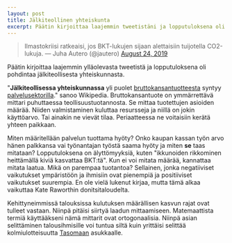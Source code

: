 ```yaml
---
layout: post
title: Jälkiteollinen yhteiskunta
excerpt: Päätin kirjoittaa laajemmin tweetistäni ja lopputuloksena oli pohdintaa jälkiteollisesta yhteiskunnasta.
---
```


> Ilmastokriisi ratkeaisi, jos BKT-lukujen sijaan alettaisiin tuijotella CO2-lukuja.
> &mdash; Juha Autero (@jautero) [August 24, 2019](https://twitter.com/jautero/status/1165199280551944199?ref_src=twsrc%5Etfw)

Päätin kirjoittaa laajemmin ylläolevasta tweetistä ja lopputuloksena oli pohdintaa jälkiteollisesta yhteiskunnasta. 

"**Jälkiteollisessa yhteiskunnassa** yli puolet [bruttokansantuotteesta](https://fi.wikipedia.org/wiki/Bruttokansantuote) syntyy [palvelusektorilla](https://fi.wikipedia.org/wiki/Palvelusektori)." sanoo Wikipedia. Bruttokansantuote on ymmärrettävä mittari puhuttaessa teollisuustuotannosta. Se mittaa tuotettujen asioiden määrää. Niiden valmistaminen kuluttaa resursseja ja niillä on jokin käyttöarvo. Tai ainakin ne vievät tilaa. Periaatteessa ne voitaisiin kerätä yhteen paikkaan. 

Miten määritellään palvelun tuottama hyöty? Onko kaupan kassan työn arvo hänen palkkansa vai työnantajan työstä saama hyöty ja miten **se** taas mitataan? Lopputuloksena on älyttömyyksiä, kuten "ikkunoiden rikkominen heittämällä kiviä kasvattaa BKT:tä". Kun ei voi mitata määrää, kannattaa mitata laatua. Mikä on parempaa tuotantoa? Sellainen, jonka negatiiviset vaikutukset ympäristöön ja ihmisiin ovat pienempiä ja positiiviset vaikutukset suurempia. En ole vielä lukenut kirjaa, mutta tämä alkaa vaikuttaa Kate Raworthin donitsitaloudelta.

Kehittyneimmissä talouksissa kulutuksen määrällisen kasvun rajat ovat tulleet vastaan. Niinpä pitäisi siirtyä laadun mittaamiseen. Matemaattista termiä käyttääkseni nämä mittarit ovat ortogonaalisia. Niinpä asian selittäminen talousihmisille voi tuntua siltä kuin yrittäisi selittää kolmiulotteisuutta [Tasomaan](https://fi.wikipedia.org/wiki/Tasomaa) asukkaalle. 
